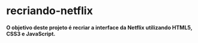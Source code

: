 # recriando-netflix

#### O objetivo deste projeto é recriar a interface da Netflix utilizando HTML5, CSS3 e JavaScript.
